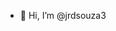 - 👋 Hi, I’m @jrdsouza3


<!---
jrdsouza3/jrdsouza3 is a ✨ special ✨ repository because its `README.md` (this file) appears on your GitHub profile.
You can click the Preview link to take a look at your changes.
--->
